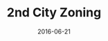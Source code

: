 ---
layout: post
categories: 
- project
title: "2nd City Zoning"
date: 2016-06-21
image: /images/projects/second-city-zoning.jpg
description: "To make Chicago’s zoning code digestible by humans, we took inspiration from one of our favorite games: Sim City 2000. Find out how your building is zoned, learn where to locate your business and explore zoning patterns throughout the city. "
link: https://secondcityzoning.org
press: 
- 
  publication: "Chicago Tonight"
  link: http://chicagotonight.wttw.com/2013/01/23/second-city-2000
featured: false
published: true
---